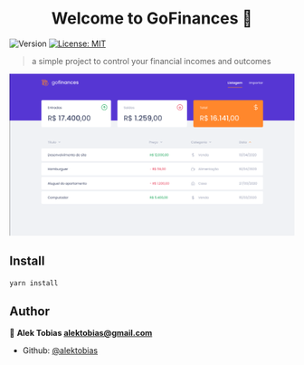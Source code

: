 <h1 align="center">Welcome to GoFinances 👋</h1>
<p>
  <img alt="Version" src="https://img.shields.io/badge/version-1.0.0-blue.svg?cacheSeconds=2592000" />
  <a href="#" target="_blank">
    <img alt="License: MIT" src="https://img.shields.io/badge/License-MIT-yellow.svg" />
  </a>
</p>

> a simple project to control your financial incomes and outcomes

![Screenshot](gofinances-screenshot.png)

## Install

```sh
yarn install
```

## Author

👤 **Alek Tobias <alektobias@gmail.com>**

* Github: [@alektobias](https://github.com/alektobias)
